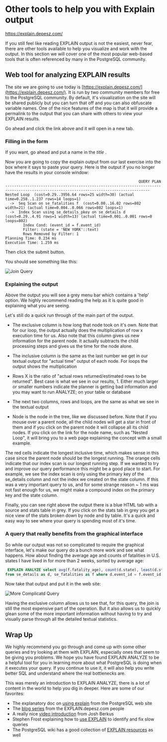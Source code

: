 # Other tools to help you with Explain output
https://explain.depesz.com/

If you still feel like reading EXPLAIN output is not the easiest, never fear, there are other tools available to help you visualize and work with the output. In this section we will cover one of the most popular web-based tools that is often referenced by many in the PostgreSQL community. 

## Web tool for analyzing EXPLAIN results

The site we are going to use today is [https://explain.depesz.com/](https://explain.depesz.com/). It is run by two community members for free to the PostgreSQL community. By default, it's visualization on the site will be shared publicly but you can turn that off and you can also obfuscate variable names. One of the nice features of the map is that it will provide a permalink to the output that you can share with others to view your EXPLAIN results.
 
 Go ahead and click the link above and it will open in a new tab.

### Filling in the form
 
 If you want, go ahead and put a name in the *title* . 
  
 Now you are going to copy the explain output from our last exercise into the box where it says to paste your query. Here is the output if you no longer have the results in your console window:
 
 ``` 
                                                             QUERY PLAN
---------------------------------------------------------------------------------------------------------------------------------------
 Nested Loop  (cost=0.29..3956.64 rows=25 width=30) (actual time=0.258..1.237 rows=14 loops=1)
   ->  Seq Scan on se_fatalities f  (cost=0.00..16.02 rows=802 width=21) (actual time=0.004..0.066 rows=802 loops=1)
   ->  Index Scan using se_details_pkey on se_details d  (cost=0.29..4.91 rows=1 width=13) (actual time=0.001..0.001 rows=0 loops=802)
         Index Cond: (event_id = f.event_id)
         Filter: (state = 'NEW YORK'::text)
         Rows Removed by Filter: 1
 Planning Time: 0.234 ms
 Execution Time: 1.259 ms
```

Then click the submit button.

You should see something like this:

![Join Query](basics/explain/assets/04-web-output.png)


### Explaining the output

Above the output you will see a grey menu bar which contains a 'help' option. We highly recommend reading the help as it is quite good in explaining what you are seeing.

Let's still do a quick run through of the main part of the output.

* The exclusive column is how long that node took on it's own. Note that for our loop, the output actually does the multiplication of row x execution time for us. Also note that this column gives us new information for the parent node. It actually subtracts the child processing steps and gives us the time for the node alone.

* The inclusive column is the same as the last number we get in our textual output for "actual time" output of each node. For loops the output shows the multiplication

* Rows X is the ratio of "actual rows returned/estimated rows to be returned". Best case is what we see in our results, 1. Either much larger or smaller numbers indicate the planner is getting bad information and you may want to run ANALYZE; on your table or database

* The next two columns, rows and loops, are the same as what we see in the textual output

* Node is the node in the tree, like we discussed before. Note that if you mouse over a parent node, all the child nodes will get a star in front of them and if you click on the parent node it will collapse all its child nodes. If you click on the link for the node name, such as "Nested Loop", it will bring you to a web page explaining the concept with a small example.

The red cells indicate the longest inclusive time, which makes sense in this case since the parent node should be the longest running. The orange cells indicate that our index scan is our longest running step. If we wanted to try and improve our query performance this might be a good place to start. For example, we see the index scan is only using the primary key of the se_details column and not the index we created on the state column. If this was a very important query to us, and for some strange reason ~ 1 ms was not fast enough for us, we might make a compound index on the primary key and the state column.

Finally, you can see right above the output there is a blue HTML tab with a source and stats table in grey. If you click on the stats tab in grey you get a nice view of the stats broken down by node and by table. It's a quick and easy way to see where your query is spending most of it's time.

### A query that really benefits from the graphical interface

So while our output was not so complicated to require the graphical interface, let's make our query do a bunch more work and see what happens. How about finding the average age and counts of fatalities in U.S. states I have lived in for more than 2 weeks, sorted by average age:

```sql
 EXPLAIN ANALYZE select avg(f.fatality_age), count(d.state), least(d.state) as state
from se_details as d, se_fatalities as f where d.event_id = f.event_id AND d.state in ('NEW YORK', 'CONNECTICUT', 'GEORGIA', 'CALIFORNIA', 'OREGON') group by d.state ORDER by avg;
```

Now take that output and put it in the web site:

![More Complicatd Query](basics/explain/assets/04-web-output-more.png)

Having the exclusive column allows us to see that, for this query, the join is still the most expensive part of the operation. But it also allows us to quickly glean some of the more important information without having to try and visually parse through all the detailed textual statistics.

## Wrap Up

We highly recommend you go through and come up with some other queries and try looking at them with EXPLAIN, especially ones that seem to be giving you problems.  We hope you have found EXPLAIN ANALYZE to be a helpful tool for you in learning more about what PostgreSQL is doing when it executes your query. If you continue to use it, it will also help you write better SQL and understand where the real bottlenecks are. 

This was merely an introduction to EXPLAIN ANALYZE, there is a lot of content in the world to help you dig in deeper. Here are some of our favorites:

* The explanatory doc on [using explain](https://www.postgresql.org/docs/current/using-explain.html) from the PostgreSQL web site
* The [blog series](https://www.depesz.com/tag/unexplainable/) from the EXPLAIN.depesz.com people
* A really nice [video introduction](https://www.youtube.com/watch?v=mCwwFAl1pBU) from Josh Berkus
* Stephen Frost explaining how to [use EXPLAIN](https://www.youtube.com/watch?v=yhOkob2PQFQ) to identify and fix slow queries
* The PostgreSQL wiki has a good collection of [EXPLAIN resources](https://wiki.postgresql.org/wiki/Using_EXPLAIN) as well

